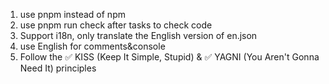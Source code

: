 1. use pnpm instead of npm
2. use pnpm run check after tasks to check code
3. Support i18n, only translate the English version of en.json
4. use English for comments&console
5. Follow the ✅ KISS (Keep It Simple, Stupid) & ✅ YAGNI (You Aren't Gonna Need It) principles
